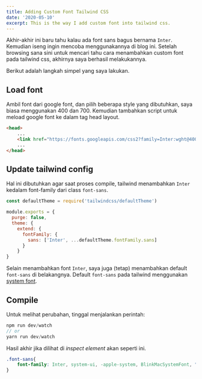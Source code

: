 ```yaml
---
title: Adding Custom Font Tailwind CSS
date: '2020-05-10'
excerpt: This is the way I add custom font into tailwind css.
---
```


Akhir-akhir ini baru tahu kalau ada font sans bagus bernama `Inter`. Kemudian iseng ingin mencoba menggunakannya di blog ini.
Setelah browsing sana sini untuk mencari tahu cara menambahkan custom font pada tailwind css, akhirnya saya berhasil melakukannya.

Berikut adalah langkah simpel yang saya lakukan.

## Load font
Ambil font dari google font, dan pilih beberapa style yang dibutuhkan, saya biasa menggunakan 400 dan 700.
Kemudian tambahkan script untuk meload google font ke dalam tag head layout.
```html
<head>
    ...
    <link href="https://fonts.googleapis.com/css2?family=Inter:wght@400;700&display=swap" rel="stylesheet">
    ...
</head>
```

## Update tailwind config
Hal ini dibutuhkan agar saat proses compile, tailwind menambahkan `Inter` kedalam font-family dari class `font-sans`.
```js
const defaultTheme = require('tailwindcss/defaultTheme')

module.exports = {
  purge: false,
  theme: {
    extend: {
      fontFamily: {
        sans: ['Inter', ...defaultTheme.fontFamily.sans]
      }
    }
}
```
Selain menambahkan font `Inter`, saya juga (tetap) menambahkan default `font-sans` di belakangnya. Default `font-sans` pada tailwind menggunakan [system font](https://css-tricks.com/snippets/css/system-font-stack/).

## Compile
Untuk melihat perubahan, tinggal menjalankan perintah:
```js
npm run dev/watch
// or
yarn run dev/watch
```

Hasil akhir jika dilihat di *inspect element* akan seperti ini.

```css
.font-sans{
    font-family: Inter, system-ui, -apple-system, BlinkMacSystemFont, "Segoe UI", Roboto, "Helvetica Neue", Arial, "Noto Sans", sans-serif, "Apple Color Emoji", "Segoe UI Emoji", "Segoe UI Symbol", "Noto Color Emoji"
}
```